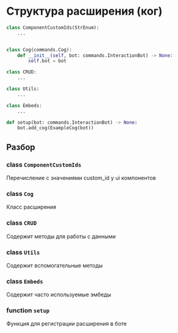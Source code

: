 # Структура расширения (ког)

```python
class ComponentCustomIds(StrEnum):
    ...


class Cog(commands.Cog):
    def __init__(self, bot: commands.InteractionBot) -> None:
        self.bot = bot

class CRUD:
    ...

class Utils:
    ...

class Embeds:
    ...

def setup(bot: commands.InteractionBot) -> None:
    bot.add_cog(ExampleCog(bot))
```

## Разбор

### class `ComponentCustomIds`

Перечисление с значениями custom_id у ui компонентов

### class `Cog`

Класс расширения

### class `CRUD`

Содержит методы для работы с данными

### class `Utils`

Содержит вспомогательные методы

### class `Embeds`

Содержит часто используемые эмбеды

### function `setup`

Функция для регистрации расширения в боте
